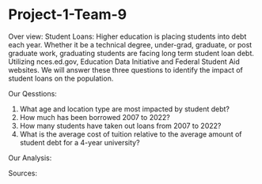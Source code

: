 # Project-1-Team-9

Over view:
Student Loans: Higher education is placing students into debt each year. Whether it be a technical degree, under-grad, graduate, or post graduate work, graduating students are facing long term student loan debt. Utilizing nces.ed.gov, Education Data Initiative and Federal Student Aid websites. We will answer these three questions to identify the impact of student loans on the population.

Our Qesstions:
1. What age and location type are most impacted by student debt?
2. How much has been borrowed 2007 to 2022?
3. How many students have taken out loans from 2007 to 2022?
4. What is the average cost of tuition relative to the average amount of student debt for a 4-year university?

Our Analysis:


Sources:


